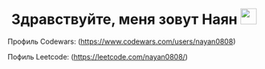 <h1 align="center">Здравствуйте, меня зовут Наян</a> 
<img src="https://github.com/blackcater/blackcater/raw/main/images/Hi.gif" height="32"/></h1>


Профиль Codewars:
(https://www.codewars.com/users/nayan0808) 

Пофиль Leetcode:
(https://leetcode.com/nayan0808/)

<!--
**Nayka08/Nayka08** is a ✨ _special_ ✨ repository because its `README.md` (this file) appears on your GitHub profile.

Here are some ideas to get you started:

- 🔭 I’m currently working on ...
- 🌱 I’m currently learning ...
- 👯 I’m looking to collaborate on ...
- 🤔 I’m looking for help with ...
- 💬 Ask me about ...
- 📫 How to reach me: ...
- 😄 Pronouns: ...
- ⚡ Fun fact: ...
-->
